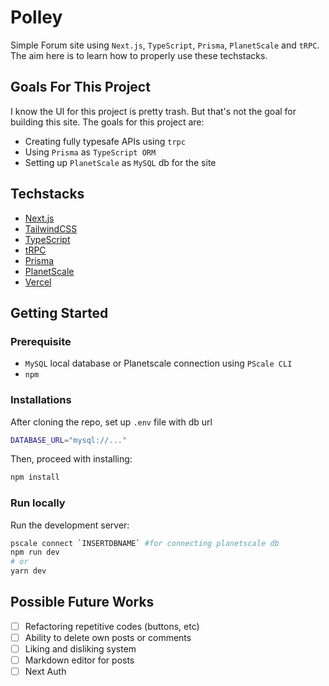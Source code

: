 # Polley

Simple Forum site using `Next.js`, `TypeScript`, `Prisma`, `PlanetScale` and `tRPC`. The aim here is to learn how to properly use these techstacks.

## Goals For This Project

I know the UI for this project is pretty trash. But that's not the goal for building this site. The goals for this project are:

- Creating fully typesafe APIs using `trpc`
- Using `Prisma` as `TypeScript ORM`
- Setting up `PlanetScale` as `MySQL` db for the site

## Techstacks

- [Next.js](https://nextjs.org/)
- [TailwindCSS](https://tailwindcss.com/)
- [TypeScript](https://www.typescriptlang.org/)
- [tRPC](https://trpc.io/)
- [Prisma](https://www.prisma.io/)
- [PlanetScale](https://planetscale.com/)
- [Vercel](https://vercel.com/)

## Getting Started

### Prerequisite

- `MySQL` local database or Planetscale connection using `PScale CLI`
- `npm`

### Installations

After cloning the repo, set up `.env` file with db url

```bash
DATABASE_URL="mysql://..."
```

Then, proceed with installing:

```bash
npm install
```

### Run locally

Run the development server:

```bash
pscale connect `INSERTDBNAME` #for connecting planetscale db
npm run dev
# or
yarn dev
```

## Possible Future Works

- [ ] Refactoring repetitive codes (buttons, etc)
- [ ] Ability to delete own posts or comments
- [ ] Liking and disliking system
- [ ] Markdown editor for posts
- [ ] Next Auth
